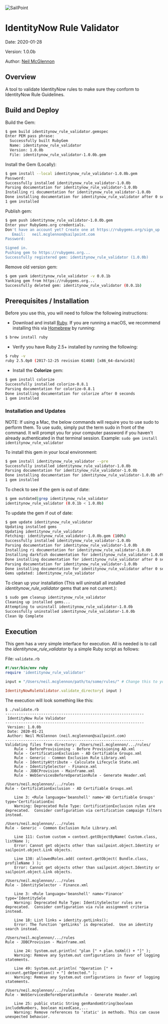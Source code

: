 
![SailPoint](https://files.accessiq.sailpoint.com/modules/builds/static-assets/perpetual/sailpoint/logo/1.0/sailpoint_logo_color_228x50.png)

# IdentityNow Rule Validator

Date: 2020-01-28

Version: 1.0.0b

Author: [Neil McGlennon](neil.mcglennon@sailpoint.com)

## Overview

A tool to validate IdentityNow rules to make sure they conform to IdentityNow Rule Guidelines.



## Build and Deploy

Build the Gem:

```bash
$ gem build identitynow_rule_validator.gemspec 
Enter PEM pass phrase:
  Successfully built RubyGem
  Name: identitynow_rule_validator
  Version: 1.0.0b
  File: identitynow_rule_validator-1.0.0b.gem
```

Install the Gem (Locally):

```bash
$ gem install --local identitynow_rule_validator-1.0.0b.gem
Password:
Successfully installed identitynow_rule_validator-1.0.0b
Parsing documentation for identitynow_rule_validator-1.0.0b
Installing ri documentation for identitynow_rule_validator-1.0.0b
Done installing documentation for identitynow_rule_validator after 0 seconds
1 gem installed
```

Publish gem:

```bash
$ gem push identitynow_rule_validator-1.0.0b.gem 
Enter your RubyGems.org credentials.
Don't have an account yet? Create one at https://rubygems.org/sign_up
   Email:   neil.mcglennon@sailpoint.com
Password:   

Signed in.
Pushing gem to https://rubygems.org...
Successfully registered gem: identitynow_rule_validator (1.0.0b)
```

Remove old version gem:

```bash
$ gem yank identitynow_rule_validator -v 0.0.1b
Yanking gem from https://rubygems.org...
Successfully deleted gem: identitynow_rule_validator (0.0.1b)
```



## Prerequisites / Installation

Before you use this, you will need to follow the following instructions:

- Download and install [Ruby](https://www.ruby-lang.org/en/). If you are running a macOS, we recommend installing this via [Homebrew](https://brew.sh/) by running:

```bash
$ brew install ruby
```

- Verify you have Ruby 2.5+ installed by running the following:

```bash
$ ruby -v
ruby 2.5.0p0 (2017-12-25 revision 61468) [x86_64-darwin16]
```

- Install the **Colorize** gem:

```bash
$ gem install colorize
Successfully installed colorize-0.8.1
Parsing documentation for colorize-0.8.1
Done installing documentation for colorize after 0 seconds
1 gem installed
```



### Installation and Updates

NOTE:  If using a Mac, the below commands will require you to use sudo to perform them.  To use sudo, simply put the term sudo in front of the command.  It will prompt you for your computer password if you haven't already authenticated in that terminal session.  Example: `sudo gem install identitynow_rule_validator`

To install this gem in your local environment:

```bash
$ gem install identitynow_rule_validator --pre
Successfully installed identitynow_rule_validator-1.0.0b
Parsing documentation for identitynow_rule_validator-1.0.0b
Done installing documentation for identitynow_rule_validator-1.0.0b after 0 seconds
1 gem installed
```

To check to see if the gem is out of date:

```bash
$ gem outdated|grep identitynow_rule_validator
identitynow_rule_validator (0.0.1b < 1.0.0b)
```

To update the gem if out of date:

```bash
$ gem update identitynow_rule_validator
Updating installed gems
Updating identitynow_rule_validator
Fetching: identitynow_rule_validator-1.0.0b.gem (100%)
Successfully installed identitynow_rule_validator-1.0.0b
Parsing documentation for identitynow_rule_validator-1.0.0b
Installing ri documentation for identitynow_rule_validator-1.0.0b
Installing darkfish documentation for identitynow_rule_validator-1.0.0b
Done installing documentation for identitynow_rule_validator after 0 seconds
Parsing documentation for identitynow_rule_validator-1.0.0b
Done installing documentation for identitynow_rule_validator after 0 seconds
Gems updated: identitynow_rule_validator
```

To clean up your installation (This will uninstall all installed *identitynow_rule_validator* gems that are not current.):

```bash
$ sudo gem cleanup identitynow_rule_validator
Cleaning up installed gems...
Attempting to uninstall identitynow_rule_validator-1.0.0b
Successfully uninstalled identitynow_rule_validator-1.0.0b
Clean Up Complete
```



## Execution

This gem has a very simple  interface for execution.  All is needed is to call the *identitynow_rule_validator* by a simple Ruby script as follows:

File: `validate.rb`

```ruby
#!/usr/bin/env ruby
require 'identitynow_rule_validator'

input = "/Users/neil.mcglennon/path/to/some/rules/" # Change this to your folder containing XML rules.

IdentityNowRuleValidator.validate_directory( input )
```

The execution will look something like this:

```
$ ./validate.rb 
--------------------------------------------------------------
 IdentityNow Rule Validator 
--------------------------------------------------------------
 Version: 1.0.0b
 Date: 2020-01-21
 Author: Neil McGlennon (neil.mcglennon@sailpoint.com)
--------------------------------------------------------------
Validating files from directory: /Users/neil.mcglennon/.../rules/
	Rule - BeforeProvisioning - Before Provisioning AD.xml
	Rule - CertificationExclusion - AD Certifiable Groups.xml
	Rule - Generic - Common Exclusion Rule Library.xml
	Rule - IdentityAttribute - Calculate Lifecycle State.xml
	Rule - IdentitySelector - Finance.xml
	Rule - JDBCProvision - Mainframe.xml
	Rule - WebServicesBeforeOperationRule - Generate Header.xml

/Users/neil.mcglennon/.../rules
Rule - CertificationExclusion - AD Certifiable Groups.xml

	Line 3: <Rule language='beanshell' name='AD Certifiable Groups' type='CertificationExc
	Warning: Deprecated Rule Type: CertificationExclusion rules are deprecated.  Consider configuration via certification campaign filters instead.

/Users/neil.mcglennon/.../rules
Rule - Generic - Common Exclusion Rule Library.xml

	Line 111: Custom custom = context.getObjectByName( Custom.class, listName );
	Error: Cannot get objects other than sailpoint.object.Identity or sailpoint.object.Link objects.

	Line 138: allowedRoles.add( context.getObject( Bundle.class, profileName ) );
	Error: Cannot get objects other than sailpoint.object.Identity or sailpoint.object.Link objects.

/Users/neil.mcglennon/.../rules
Rule - IdentitySelector - Finance.xml

	Line 3: <Rule language='beanshell' name='Finance' type='IdentitySele
	Warning: Deprecated Rule Type: IdentitySelector rules are deprecated.  Consider configuration via rule assignment criteria instead.

	Line 18: List links = identity.getLinks();
	Error: The function 'getLinks' is deprecated.  Use an identity search instead.

/Users/neil.mcglennon/.../rules
Rule - JDBCProvision - Mainframe.xml

	Line 24: System.out.println( "plan [" + plan.toXml() + "]" );
	Warning: Remove any System.out configurations in favor of logging statements.

	Line 49: System.out.println( "Operation [" + account.getOperation() + "] detected." );
	Warning: Remove any System.out configurations in favor of logging statements.

/Users/neil.mcglennon/.../rules
Rule - WebServicesBeforeOperationRule - Generate Header.xml

	Line 25: public static String genRandomString(boolean includeNumbers, boolean mixedCase,...
	Warning: Remove references to 'static' in methods. This can cause unexpected behavior.
```

